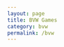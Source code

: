```yaml
---
layout: page
title: BVW Games
category: bvw
permalink: /bvw
---
```


<!-- [Building Virtual World](https://www.etc.cmu.edu/learn/curriculum/building-virtual-worlds/) is a compulsory course at ETC, during which we're divided into groups of five and have to build a game with a given theme in one or two weeks. 

Below are some previous work built during the course in two weeks: -->